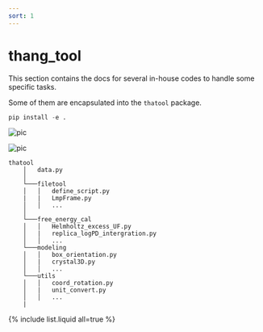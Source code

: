 ```yaml
---
sort: 1
---
```


# thang_tool

This section contains the docs for several in-house codes to handle some specific tasks.

Some of them are encapsulated into the `thatool` package.

```python
pip install -e .
```

![pic](https://upload.wikimedia.org/wikipedia/commons/thumb/8/85/Euler2a.gif/255px-Euler2a.gif)
<!-- ![pic](https://icme.hpc.msstate.edu/mediawiki/images/e/e7/4kovito.gif) -->
![pic](figure/hBN_PMMA.gif)

```
thatool
    │   data.py  
    │
    └───filetool
    │   │   define_script.py
    |   |   LmpFrame.py
    │   │   ...
    │   
    └───free_energy_cal
    │   │   Helmholtz_excess_UF.py
    │   |   replica_logPD_intergration.py
    │   │   ...
    └───modeling
    │   │   box_orientation.py
    │   |   crystal3D.py
    │   │   ...
    └───utils
    │   │   coord_rotation.py
    │   |   unit_convert.py
    │   │   ...
    |   
```


{% include list.liquid all=true %}
